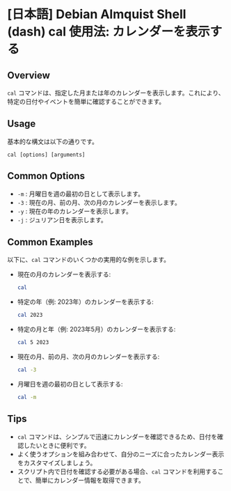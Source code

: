 # [日本語] Debian Almquist Shell (dash) cal 使用法: カレンダーを表示する

## Overview
`cal` コマンドは、指定した月または年のカレンダーを表示します。これにより、特定の日付やイベントを簡単に確認することができます。

## Usage
基本的な構文は以下の通りです。

```
cal [options] [arguments]
```

## Common Options
- `-m` : 月曜日を週の最初の日として表示します。
- `-3` : 現在の月、前の月、次の月のカレンダーを表示します。
- `-y` : 現在の年のカレンダーを表示します。
- `-j` : ジュリアン日を表示します。

## Common Examples
以下に、`cal` コマンドのいくつかの実用的な例を示します。

- 現在の月のカレンダーを表示する:
  ```bash
  cal
  ```

- 特定の年（例: 2023年）のカレンダーを表示する:
  ```bash
  cal 2023
  ```

- 特定の月と年（例: 2023年5月）のカレンダーを表示する:
  ```bash
  cal 5 2023
  ```

- 現在の月、前の月、次の月のカレンダーを表示する:
  ```bash
  cal -3
  ```

- 月曜日を週の最初の日として表示する:
  ```bash
  cal -m
  ```

## Tips
- `cal` コマンドは、シンプルで迅速にカレンダーを確認できるため、日付を確認したいときに便利です。
- よく使うオプションを組み合わせて、自分のニーズに合ったカレンダー表示をカスタマイズしましょう。
- スクリプト内で日付を確認する必要がある場合、`cal` コマンドを利用することで、簡単にカレンダー情報を取得できます。
